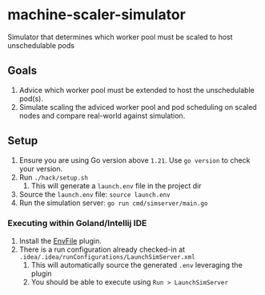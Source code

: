 # machine-scaler-simulator
Simulator that determines which worker pool must be scaled to host unschedulable pods


## Goals

1. Advice which worker pool must be extended to host the unschedulable pod(s).
1. Simulate scaling the adviced worker pool and pod scheduling on scaled nodes and compare real-world against simulation.
 

## Setup

1. Ensure you are using Go version above `1.21`. Use `go version` to check your version.
1. Run `./hack/setup.sh`
   1. This will generate a `launch.env` file in the project dir
1. Source the `launch.env` file: `source launch.env`
1. Run the simulation server: `go run cmd/simserver/main.go`


### Executing within Goland/Intellij IDE

1. Install the [EnvFile](https://plugins.jetbrains.com/plugin/7861-envfile) plugin.
1. There is a run configuration already checked-in at `.idea/.idea/runConfigurations/LaunchSimServer.xml`
   1. This will automatically source the generated `.env` leveraging the plugin
   2. You should be able to execute using `Run > LaunchSimServer`
